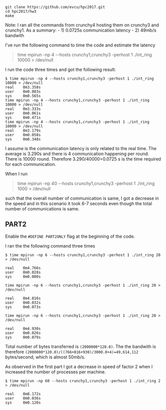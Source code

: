 ```
git clone https://github.com/evcu/hpc2017.git
cd hpc2017/hw3
make
```

Note: I ran all the commands from crunchy4 hosting them on crunchy3 and crunchy1. As a summary:
    - 1) 0.0725s communication latency
    - 2) 49mb/s bandwith

I've run the following command to time the code and estimate the latency
> time mpirun -np 4 --hosts crunchy1,crunchy3 -perhost 1 ./int_ring 10000 > /dev/null

I run the code three times and got the following result:
```
$ time mpirun -np 4 --hosts crunchy1,crunchy3 -perhost 1 ./int_ring 10000 > /dev/null
real	0m3.358s
user	0m0.083s
sys	    0m0.565s
time mpirun -np 4 --hosts crunchy1,crunchy3 -perhost 1 ./int_ring 10000 > /dev/null
real	0m3.333s
user	0m0.061s
sys	    0m0.471s
time mpirun -np 4 --hosts crunchy1,crunchy3 -perhost 1 ./int_ring 10000 > /dev/null
real	0m3.179s
user	0m0.058s
sys	    0m0.348s
```

I assume is the communication latency is only related to the real time. The average is 3.290s and there is 4 communication happening per round. There is 10000 round. Therefore 3.290/40000=0.0725 s is the time required for each communication.

When I run

> time mpirun -np 40 --hosts crunchy1,crunchy3 -perhost 1 ./int_ring 1000 > /dev/null

such that the overall number of communication is same, I got a decrease in the speed and in this scenario it took 6-7 seconds even though the total number of communications is same.

## PART2
Enable the `#DEFINE PART2ONLY` flag at the beginning of the code.

I ran the the following command three times

```
$ time mpirun -np 6 --hosts crunchy1,crunchy3 -perhost 1 ./int_ring 20 > /dev/null

real	0m4.766s
user	0m0.028s
sys	    0m0.080s

time mpirun -np 6 --hosts crunchy1,crunchy3 -perhost 1 ./int_ring 20 > /dev/null

real	0m4.816s
user	0m0.032s
sys	    0m0.073s

time mpirun -np 6 --hosts crunchy1,crunchy3 -perhost 1 ./int_ring 20 > /dev/null

real	0m4.930s
user	0m0.026s
sys	    0m0.079s
```

Total number of bytes transferred is `(2000000*120.0)`. The the bandwith is therefore `(2000000*120.0)/((766+816+930)/3000.0+4)=49,614,112` bytes/second, which is almost 50mb/s.

As observed in the first part I got a decrease in speed of factor 2 when I increased the number of processes per machine.

```
$ time mpirun -np 60 --hosts crunchy1,crunchy3 -perhost 1 ./int_ring 2 > /dev/null

real	0m8.172s
user	0m0.036s
sys	    0m0.120s
```
